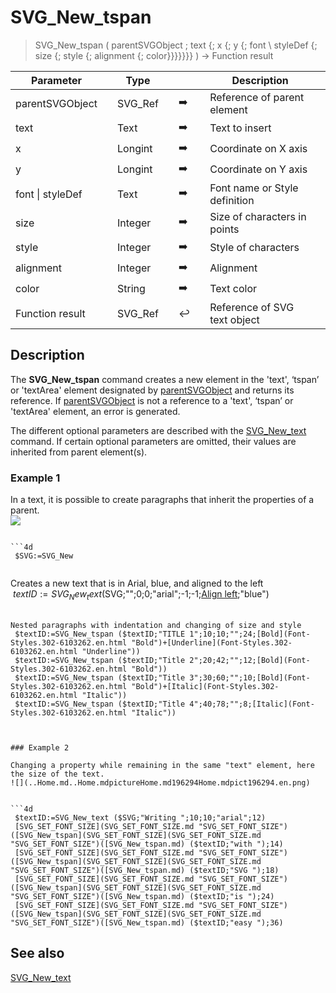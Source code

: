 <!-- svgReference := SVG_New_tspan ( svgObject ; text ; Param_3 ; Param_4 ; Font_Name ; Param_6 ; Styles ; Aligment ; Color )
 -> svgObject (Text)
 -> text (Text) - String to write
 -> Param_3 (Real)
 -> Param_4 (Real)
 -> Font_Name (Text) - Default is Time New Roman
 -> Param_6 (Long Integer)
 -> Styles (Long Integer) - Default is standard
 -> Aligment (Long Integer) - Default is start (Left)
 -> Color (Text) - Front color
 <- svgReference (Text)-->
# SVG_New_tspan

> SVG_New_tspan ( parentSVGObject ; text {; x {; y {; font \ styleDef {; size {; style {; alignment {; color}}}}}}} ) -> Function result

| Parameter |     | Type |     |     |     | Description |     |
| --- | --- | --- | --- | --- | --- | --- | --- |
| parentSVGObject |     | SVG_Ref |     | ➡️ |     | Reference of parent element |     |
| text |     | Text |     | ➡️ |     | Text to insert |     |
| x   |     | Longint |     | ➡️ |     | Coordinate on X axis |     |
| y   |     | Longint |     | ➡️ |     | Coordinate on Y axis |     |
| font \| styleDef |     | Text |     | ➡️ |     | Font name or Style definition |     |
| size |     | Integer |     | ➡️ |     | Size of characters in points |     |
| style |     | Integer |     | ➡️ |     | Style of characters |     |
| alignment |     | Integer |     | ➡️ |     | Alignment |     |
| color |     | String |     | ➡️ |     | Text color |     |
| Function result |     | SVG_Ref |     | ↩️ |     | Reference of SVG text object |     |

## Description

The **SVG_New_tspan** command creates a new element in the 'text', ‘tspan’ or 'textArea' element designated by [parentSVGObject](# "Reference of parent element") and returns its reference. If [parentSVGObject](# "Reference of parent element") is not a reference to a 'text', ‘tspan’ or 'textArea' element, an error is generated.

The different optional parameters are described with the [SVG_New_text](SVG_New_text.md) command. If certain optional parameters are omitted, their values are inherited from parent element(s).

### Example 1  

In a text, it is possible to create paragraphs that inherit the properties of a parent.  
![](..Home.md..Home.mdpictureHome.md196293Home.mdpict196293.en.png)

```4d

```4d
 $SVG:=SVG_New   
  
```

Creates a new text that is in Arial, blue, and aligned to the left  
 $textID:=SVG_New_text ($SVG;"";0;0;"arial";-1;-1;[Align left](Home.md4Dv19R8Home.mdindex.en.html "Align left");"blue")  
  
```
Nested paragraphs with indentation and changing of size and style  
 $textID:=SVG_New_tspan ($textID;"TITLE 1";10;10;"";24;[Bold](Font-Styles.302-6103262.en.html "Bold")+[Underline](Font-Styles.302-6103262.en.html "Underline"))  
 $textID:=SVG_New_tspan ($textID;"Title 2";20;42;"";12;[Bold](Font-Styles.302-6103262.en.html "Bold"))  
 $textID:=SVG_New_tspan ($textID;"Title 3";30;60;"";10;[Bold](Font-Styles.302-6103262.en.html "Bold")+[Italic](Font-Styles.302-6103262.en.html "Italic"))  
 $textID:=SVG_New_tspan ($textID;"Title 4";40;78;"";8;[Italic](Font-Styles.302-6103262.en.html "Italic"))
```

```4d


### Example 2  

Changing a property while remaining in the same "text" element, here the size of the text.  
![](..Home.md..Home.mdpictureHome.md196294Home.mdpict196294.en.png)


```4d
 $textID:=SVG_New_text ($SVG;"Writing ";10;10;"arial";12)  
 [SVG_SET_FONT_SIZE](SVG_SET_FONT_SIZE.md "SVG_SET_FONT_SIZE")([SVG_New_tspan](SVG_SET_FONT_SIZE](SVG_SET_FONT_SIZE.md "SVG_SET_FONT_SIZE")([SVG_New_tspan.md) ($textID;"with ");14)  
 [SVG_SET_FONT_SIZE](SVG_SET_FONT_SIZE.md "SVG_SET_FONT_SIZE")([SVG_New_tspan](SVG_SET_FONT_SIZE](SVG_SET_FONT_SIZE.md "SVG_SET_FONT_SIZE")([SVG_New_tspan.md) ($textID;"SVG ");18)  
 [SVG_SET_FONT_SIZE](SVG_SET_FONT_SIZE.md "SVG_SET_FONT_SIZE")([SVG_New_tspan](SVG_SET_FONT_SIZE](SVG_SET_FONT_SIZE.md "SVG_SET_FONT_SIZE")([SVG_New_tspan.md) ($textID;"is ");24)  
 [SVG_SET_FONT_SIZE](SVG_SET_FONT_SIZE.md "SVG_SET_FONT_SIZE")([SVG_New_tspan](SVG_SET_FONT_SIZE](SVG_SET_FONT_SIZE.md "SVG_SET_FONT_SIZE")([SVG_New_tspan.md) ($textID;"easy ");36)
```

## See also

[SVG_New_text](SVG_New_text.md)
